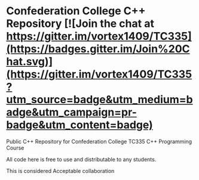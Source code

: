 # Confederation College C++ Repository [![Join the chat at https://gitter.im/vortex1409/TC335](https://badges.gitter.im/Join%20Chat.svg)](https://gitter.im/vortex1409/TC335?utm_source=badge&utm_medium=badge&utm_campaign=pr-badge&utm_content=badge)
Public C++ Repository for Confederation College TC335 C++ Programming Course

All code here is free to use and distributable to any students.

This is considered Acceptable collaboration
